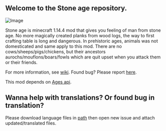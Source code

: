 ## Welcome to the Stone age repository.
![Image](https://i.imgur.com/AOLF5BQ.png)

Stone age is minecraft 1.14.4 mod that gives you feeling of man from stone age. No more magically created planks from wood logs, the way to first crafting table is long and dangerous. In prehistoric ages, animals was not domesticated and same apply to this mod. There are no cows/sheeps/pigs/chickens, but their ancestors aurochs/mouflons/boars/fowls which are quit upset when you attack them or their friends.

For more information, see [wiki](https://github.com/yanny7/StoneAge/wiki).
Found bug? Please report [here](https://github.com/yanny7/StoneAge/issues).

This mod depends on [Ages api](https://github.com/yanny7/AgesApi).

## Wanna help with translations? Or found bug in translation?

Please download language files in [path](https://github.com/yanny7/StoneAge/tree/master/src/main/resources/assets/stone_age/lang) then open new issue and attach updated/translated files.